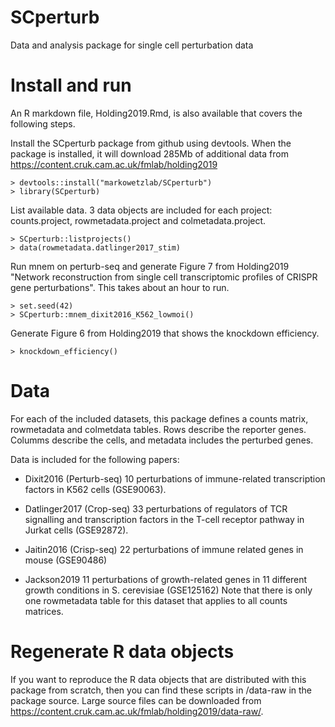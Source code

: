 
# SCperturb
Data and analysis package for single cell perturbation data

# Install and run

An R markdown file, Holding2019.Rmd, is also available that covers the following steps. 

Install the SCperturb package from github using devtools.  When the package is installed, it will download 285Mb of additional data from https://content.cruk.cam.ac.uk/fmlab/holding2019

```
> devtools::install("markowetzlab/SCperturb")
> library(SCperturb)
```

List available data.  3 data objects are included for each project: counts.project, rowmetadata.project and colmetadata.project.

```
> SCperturb::listprojects()
> data(rowmetadata.datlinger2017_stim)
```

Run mnem on perturb-seq and generate Figure 7 from Holding2019 "Network reconstruction from single cell transcriptomic profiles of CRISPR gene perturbations".  This takes about an hour to run. 

```
> set.seed(42)
> SCperturb::mnem_dixit2016_K562_lowmoi()
```
Generate Figure 6 from Holding2019 that shows the knockdown efficiency.

```
> knockdown_efficiency()
```

# Data

For each of the included datasets, this package defines a counts matrix, rowmetadata and colmetdata tables.  Rows describe the reporter genes.  Columms describe the cells, and metadata includes the perturbed genes.  

Data is included for the following papers:

* Dixit2016 (Perturb-seq) 10 perturbations of immune-related transcription factors in K562 cells (GSE90063).

* Datlinger2017 (Crop-seq) 33 perturbations of regulators of TCR signalling and transcription factors in the T-cell receptor pathway in Jurkat cells (GSE92872).

* Jaitin2016 (Crisp-seq) 22 perturbations of immune related genes in mouse (GSE90486)

* Jackson2019 11 perturbations of growth-related genes in 11 different growth conditions in S. cerevisiae (GSE125162) Note that there is only one rowmetadata table for this dataset that applies to all counts matrices.  



# Regenerate R data objects

If you want to reproduce the R data objects that are distributed with this package from scratch, then you can find these scripts in /data-raw in the package source.  Large source files can be downloaded from https://content.cruk.cam.ac.uk/fmlab/holding2019/data-raw/.
